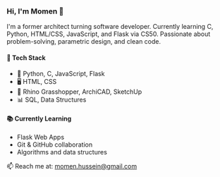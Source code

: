 ### Hi, I'm Momen 👋
I'm a former architect turning software developer. Currently learning C, Python, HTML/CSS, JavaScript, and Flask via CS50. Passionate about problem-solving, parametric design, and clean code.

#### 🔧 Tech Stack
- 🐍 Python, C, JavaScript, Flask
- 🖥️ HTML, CSS
- 📐 Rhino Grasshopper, ArchiCAD, SketchUp
- 📊 SQL, Data Structures

#### 📚 Currently Learning
- Flask Web Apps
- Git & GitHub collaboration
- Algorithms and data structures

📫 Reach me at: [momen.hussein@gmail.com](mailto:momen.hussein@gmail.com)

